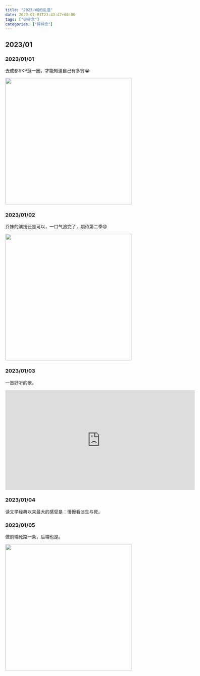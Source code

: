 ```yaml
---
title: "2023-WQ的乱语"
date: 2023-01-01T23:43:47+08:00
tags: ["碎碎念"]
categories: ["碎碎念"]
---
```


## 2023/01

### 2023/01/01
去成都SKP逛一圈，才能知道自己有多穷😭  

<img src="/images/202301/img.png" alt="" width="400" />  

### 2023/01/02  
乔妹的演技还是可以，一口气追完了，期待第二季😄  

<img src="/images/202301/img_1.png" alt="" width="400" />  

### 2023/01/03  
一首好听的歌。  

<iframe width="600" height="315" src="https://www.youtube.com/embed/h1Ebp1_f6Q0" title="YouTube video player" frameborder="0" allow="accelerometer; autoplay; clipboard-write; encrypted-media; gyroscope; picture-in-picture; web-share" allowfullscreen></iframe>  

### 2023/01/04  
读文学经典以来最大的感受是：慢慢看淡生与死。  

### 2023/01/05  
做前端死路一条，后端也是。  

<img src="/images/202301/img_2.png" alt="" width="400" />  
